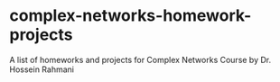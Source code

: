 # complex-networks-homework-projects
A list of homeworks and projects for Complex Networks Course by Dr. Hossein Rahmani
